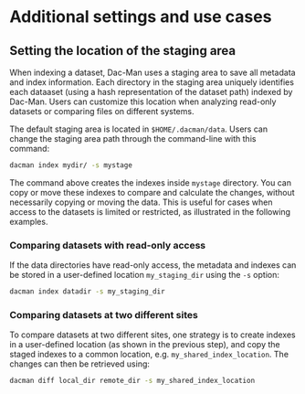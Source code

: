 # Additional settings and use cases

## Setting the location of the staging area

When indexing a dataset, Dac-Man uses a staging area to save all metadata and index information.
Each directory in the staging area uniquely identifies each dataaset (using a hash representation of the dataset path) indexed by Dac-Man.
Users can customize this location when analyzing read-only datasets or comparing files on different systems.

The default staging area is located in `$HOME/.dacman/data`.
Users can change the staging area path through the command-line with this command:

```sh
dacman index mydir/ -s mystage
```

The command above creates the indexes inside `mystage` directory.
You can copy or move these indexes to compare and calculate the changes,
without necessarily copying or moving the data.
This is useful for cases when access to the datasets is limited or restricted, as illustrated in the following examples.

### Comparing datasets with read-only access

If the data directories have read-only access,
the metadata and indexes can be stored in a user-defined location `my_staging_dir` using the `-s` option:

```sh
dacman index datadir -s my_staging_dir
```

### Comparing datasets at two different sites

To compare datasets at two different sites,
one strategy is to create indexes in a user-defined location (as shown in the previous step),
and copy the staged indexes to a common location, e.g. `my_shared_index_location`.
The changes can then be retrieved using:

```sh
dacman diff local_dir remote_dir -s my_shared_index_location
```
